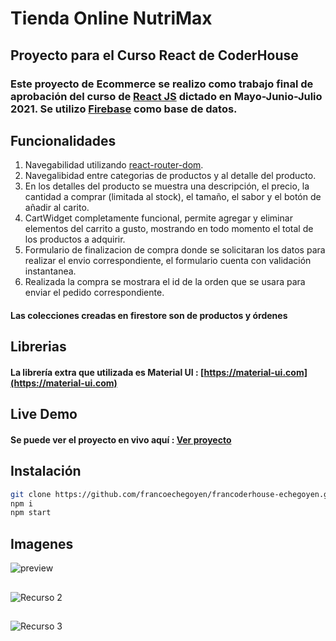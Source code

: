# Tienda Online NutriMax

## Proyecto para el Curso React de CoderHouse

### Este proyecto de Ecommerce se realizo como trabajo final de aprobación del curso de [React JS](https://es.reactjs.org/) dictado en Mayo-Junio-Julio 2021. Se utilizo [Firebase](https://firebase.google.com/) como base de datos.

## Funcionalidades

1. Navegabilidad utilizando [react-router-dom](https://reactrouter.com/web/guides/quick-start).
2. Navegalibidad entre categorias de productos y al detalle del producto.
3. En los detalles del producto se muestra una descripción, el precio, la cantidad a comprar (limitada al stock), el tamaño, el sabor y el botón de añadir al carito.
4. CartWidget completamente funcional, permite agregar y eliminar elementos del carrito a gusto, mostrando en todo momento el total de los productos a adquirir.
5. Formulario de finalizacion de compra donde se solicitaran los datos para realizar el envio correspondiente, el formulario cuenta con validación instantanea.
6. Realizada la compra se mostrara el id de la orden que se usara para enviar el pedido correspondiente.
#### Las colecciones creadas en firestore son de productos y órdenes

## Librerias
#### La librería extra que utilizada es Material UI : [https://material-ui.com](https://material-ui.com)

## Live Demo
#### Se puede ver el proyecto en vivo aquí : [Ver proyecto](https://francoechegoyen.github.io/EcommerceReact)

## Instalación
```bash
git clone https://github.com/francoechegoyen/francoderhouse-echegoyen.git
npm i
npm start
```

## Imagenes

![preview](https://i.ibb.co/cyGtM6b/primerimagen.png)

## 
![Recurso 2](https://i.ibb.co/T4y8kHq/segundaimagen.png)

## 
![Recurso 3](https://i.ibb.co/ZYZ9ts3/terceraimagen.png)
